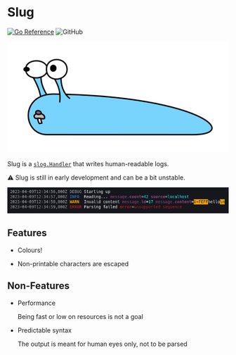 # Slug

[![Go Reference](https://pkg.go.dev/badge/github.com/dotse/slug.svg)](https://pkg.go.dev/github.com/dotse/slug)
![GitHub](https://img.shields.io/github/license/dotse/slug?style=flat-square)

![](./_doc/img/slug.svg)

Slug is a [`slog.Handler`] that writes human-readable logs.

⚠ Slug is still in early development and can be a bit unstable.

![](./_doc/img/screenshot.png)

## Features

-   Colours!

-   Non-printable characters are escaped

## Non-Features

-   Performance

    Being fast or low on resources is not a goal

-   Predictable syntax

    The output is meant for human eyes only, not to be parsed

[`slog.Handler`]: https://pkg.go.dev/log/slog#Handler
